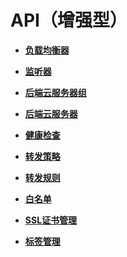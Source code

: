 # API（增强型）<a name="zh-cn_topic_0132469642"></a>

-   **[负载均衡器](负载均衡器.md)**  

-   **[监听器](监听器-6.md)**  

-   **[后端云服务器组](后端云服务器组.md)**  

-   **[后端云服务器](后端云服务器-11.md)**  

-   **[健康检查](健康检查-12.md)**  

-   **[转发策略](转发策略.md)**  

-   **[转发规则](转发规则.md)**  

-   **[白名单](白名单.md)**  

-   **[SSL证书管理](SSL证书管理.md)**  

-   **[标签管理](标签管理.md)**  


